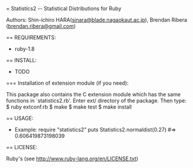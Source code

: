 = Statistics2 -- Statistical Distributions for Ruby

Authors: Shin-ichiro HARA(sinara@blade.nagaokaut.ac.jp), Brendan Ribera (brendan.ribera@gmail.com)

== REQUIREMENTS:
 
* ruby-1.8

== INSTALL:

* TODO

=== Installation of extension module (if you need):
 
This package also contains the C extension module which has the same functions in `statistics2.rb'. Enter ext/ directory of the package. Then type:
    $ ruby extconf.rb
    $ make
    $ make test
    $ make install

== USAGE:
 
* Example:
    require "statistics2"
    puts Statistics2.normaldist(0.27) #=> 0.606419873198039

== LICENSE:
 
Ruby's (see http://www.ruby-lang.org/en/LICENSE.txt)
